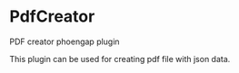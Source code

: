 # PdfCreator
PDF creator phoengap plugin

This plugin can be used for creating pdf file with json data.
